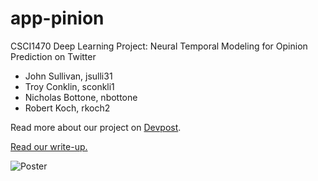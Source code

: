 # app-pinion

CSCI1470 Deep Learning Project: Neural Temporal Modeling for Opinion Prediction on Twitter

- John Sullivan, jsulli31
- Troy Conklin, sconkli1
- Nicholas Bottone, nbottone
- Robert Koch, rkoch2

Read more about our project on [Devpost](https://devpost.com/software/apppinion).

[Read our write-up.](https://docs.google.com/document/d/1-k5vdC3GwxWSEu6_Br9PIP-wlroXNpgS3m1c_AC0dLA/edit?usp=sharing)

![Poster](https://i.imgur.com/EcxQIyJ.jpg)
